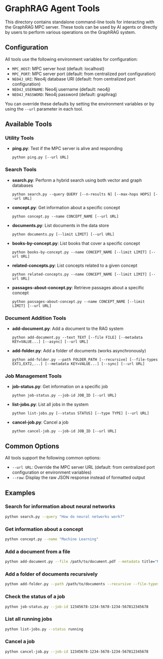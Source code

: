 # GraphRAG Agent Tools

This directory contains standalone command-line tools for interacting with the GraphRAG MPC server. These tools can be used by AI agents or directly by users to perform various operations on the GraphRAG system.

## Configuration

All tools use the following environment variables for configuration:

- `MPC_HOST`: MPC server host (default: localhost)
- `MPC_PORT`: MPC server port (default: from centralized port configuration)
- `NEO4J_URI`: Neo4j database URI (default: from centralized port configuration)
- `NEO4J_USERNAME`: Neo4j username (default: neo4j)
- `NEO4J_PASSWORD`: Neo4j password (default: graphrag)

You can override these defaults by setting the environment variables or by using the `--url` parameter in each tool.

## Available Tools

### Utility Tools

- **ping.py**: Test if the MPC server is alive and responding
  ```
  python ping.py [--url URL]
  ```

### Search Tools

- **search.py**: Perform a hybrid search using both vector and graph databases
  ```
  python search.py --query QUERY [--n-results N] [--max-hops HOPS] [--url URL]
  ```

- **concept.py**: Get information about a specific concept
  ```
  python concept.py --name CONCEPT_NAME [--url URL]
  ```

- **documents.py**: List documents in the data store
  ```
  python documents.py [--limit LIMIT] [--url URL]
  ```

- **books-by-concept.py**: List books that cover a specific concept
  ```
  python books-by-concept.py --name CONCEPT_NAME [--limit LIMIT] [--url URL]
  ```

- **related-concepts.py**: List concepts related to a given concept
  ```
  python related-concepts.py --name CONCEPT_NAME [--limit LIMIT] [--url URL]
  ```

- **passages-about-concept.py**: Retrieve passages about a specific concept
  ```
  python passages-about-concept.py --name CONCEPT_NAME [--limit LIMIT] [--url URL]
  ```

### Document Addition Tools

- **add-document.py**: Add a document to the RAG system
  ```
  python add-document.py --text TEXT [--file FILE] [--metadata KEY=VALUE...] [--async] [--url URL]
  ```

- **add-folder.py**: Add a folder of documents (works asynchronously)
  ```
  python add-folder.py --path FOLDER_PATH [--recursive] [--file-types EXT1,EXT2,...] [--metadata KEY=VALUE...] [--sync] [--url URL]
  ```

### Job Management Tools

- **job-status.py**: Get information on a specific job
  ```
  python job-status.py --job-id JOB_ID [--url URL]
  ```

- **list-jobs.py**: List all jobs in the system
  ```
  python list-jobs.py [--status STATUS] [--type TYPE] [--url URL]
  ```

- **cancel-job.py**: Cancel a job
  ```
  python cancel-job.py --job-id JOB_ID [--url URL]
  ```

## Common Options

All tools support the following common options:

- `--url URL`: Override the MPC server URL (default: from centralized port configuration or environment variables)
- `--raw`: Display the raw JSON response instead of formatted output

## Examples

### Search for information about neural networks

```bash
python search.py --query "How do neural networks work?"
```

### Get information about a concept

```bash
python concept.py --name "Machine Learning"
```

### Add a document from a file

```bash
python add-document.py --file /path/to/document.pdf --metadata title="My Document" author="John Doe"
```

### Add a folder of documents recursively

```bash
python add-folder.py --path /path/to/documents --recursive --file-types pdf,txt,md
```

### Check the status of a job

```bash
python job-status.py --job-id 12345678-1234-5678-1234-567812345678
```

### List all running jobs

```bash
python list-jobs.py --status running
```

### Cancel a job

```bash
python cancel-job.py --job-id 12345678-1234-5678-1234-567812345678
```